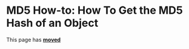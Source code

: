 # MD5 How-to: How To Get the MD5 Hash of an Object

This page has [**moved**](https://lib-docs.delphidabbler.com/MD5/1/HowTo/HashObject)